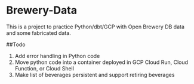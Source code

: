 # Brewery-Data
This is a project to practice Python/dbt/GCP with Open Brewery DB data and some fabricated data.

##Todo
1. Add error handling in Python code
2. Move python code into a container deployed in GCP Cloud Run, Cloud Function, or Cloud Shell
3. Make list of beverages persistent and support retiring beverages
